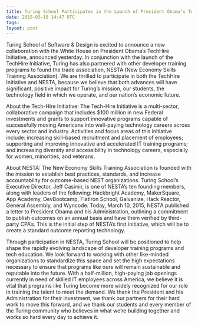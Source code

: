 ```yaml
---
title: Turing School Participates in the Launch of President Obama’s TechHire Initiative and the Founding of NESTA
date: 2015-03-10 14:47 UTC
tags:
layout: post
---
```


Turing School of Software & Design is excited to announce a new collaboration with the White House on President Obama’s TechHire Initiative, announced yesterday. In conjunction with the launch of the TechHire Initiative, Turing has also partnered with other developer training programs to found the trade association, NESTA (New Economy Skills Training Association). We are thrilled to participate in both the TechHire Initiative and NESTA, because we believe that both advances will have significant, positive impact for Turing’s mission, our students, the technology field in which we operate, and our nation’s economic future. 

About the Tech-Hire Initiative: The Tech-Hire Initiative is a multi-sector, collaborative campaign that includes $100 million in new Federal investments and grants to support innovative programs capable of successfully moving Americans into well-paying technology careers across every sector and industry. Activities and focus areas of this initiative include: increasing skill-based recruitment and placement of employees; supporting and improving innovative and accelerated IT training programs; and increasing diversity and accessibility in technology careers, especially for women, minorities, and veterans.

About NESTA: The New Economy Skills Training Association is founded with the mission to establish best practices, standards, and increase accountability for outcome-based NEST organizations. Turing School’s Executive Director, Jeff Casimir, is one of NESTA’s ten founding members, along with leaders of the following: Hackbright Academy, MakerSquare, App Academy, DevBootcamp, Flatiron School, Galvanize, Hack Reactor, General Assembly, and Wyncode. Today, March 10, 2015, NESTA published a letter to President Obama and his Administration, outlining a commitment to publish outcomes on an annual basis and have them verified by third-party CPA’s. This is the initial step of NESTA’s first initiative, which will be to create a standard outcome reporting technology.

Through participation in NESTA, Turing School will be positioned to help shape the rapidly evolving landscape of developer training programs and tech education. We look forward to working with other like-minded organizations to standardize this space and set the high expectations necessary to ensure that programs like ours will remain sustainable and reputable into the future. With a half-million, high-paying job openings currently in need of skilled IT employees across America, we believe it is vital that programs like Turing become more widely recognized for our role in training the talent to meet the demand. We thank the President and his Administration for their investment, we thank our partners for their hard work to move this forward, and we thank our students and every member of the Turing community who believes in what we’re building together and works so hard every day to achieve it.
